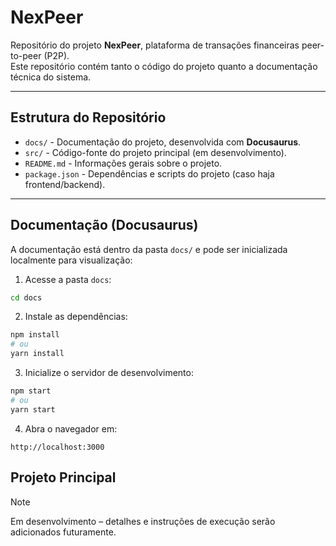 # NexPeer

Repositório do projeto **NexPeer**, plataforma de transações financeiras peer-to-peer (P2P).  
Este repositório contém tanto o código do projeto quanto a documentação técnica do sistema.

---

## Estrutura do Repositório

- `docs/` - Documentação do projeto, desenvolvida com **Docusaurus**.
- `src/` - Código-fonte do projeto principal (em desenvolvimento).
- `README.md` - Informações gerais sobre o projeto.
- `package.json` - Dependências e scripts do projeto (caso haja frontend/backend).
---

## Documentação (Docusaurus)

A documentação está dentro da pasta `docs/` e pode ser inicializada localmente para visualização:

1. Acesse a pasta `docs`:

```bash
cd docs
```
2. Instale as dependências:
```bash
npm install
# ou
yarn install
```
3. Inicialize o servidor de desenvolvimento:
```bash
npm start
# ou
yarn start
```
4. Abra o navegador em:
```
http://localhost:3000
```

## Projeto Principal
> [!NOTE]
> Em desenvolvimento – detalhes e instruções de execução serão adicionados futuramente.
> 